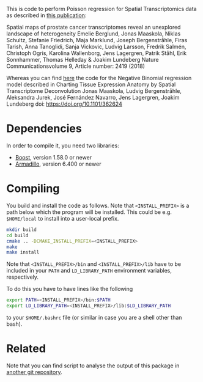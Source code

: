 This is code to perform Poisson regression for Spatial Transcriptomics data as described in [this publication](https://doi.org/10.1038/s41467-018-04724-5):

Spatial maps of prostate cancer transcriptomes reveal an unexplored landscape of heterogeneity
Emelie Berglund, Jonas Maaskola, Niklas Schultz, Stefanie Friedrich, Maja Marklund, Joseph Bergenstråhle, Firas Tarish, Anna Tanoglidi, Sanja Vickovic, Ludvig Larsson, Fredrik Salmén, Christoph Ogris, Karolina Wallenborg, Jens Lagergren, Patrik Ståhl, Erik Sonnhammer, Thomas Helleday & Joakim Lundeberg
Nature Communicationsvolume 9, Article number: 2419 (2018)


Whereas you can find [here](https://github.com/SpatialTranscriptomicsResearch/std-nb) the code for the Negative Binomial regression model described in
Charting Tissue Expression Anatomy by Spatial Transcriptome Deconvolution
Jonas Maaskola, Ludvig Bergenstråhle, Aleksandra Jurek, José Fernández Navarro, Jens Lagergren, Joakim Lundeberg
doi: https://doi.org/10.1101/362624

Dependencies
============

In order to compile it, you need two libraries:
* [Boost](http://www.boost.org/), version 1.58.0 or newer
* [Armadillo](http://arma.sourceforge.net/), version 6.400 or newer

Compiling
=========
You build and install the code as follows.
Note that ```<INSTALL_PREFIX>``` is a path below which the program will be installed.
This could be e.g. ```$HOME/local``` to install into a user-local prefix.

```sh
mkdir build
cd build
cmake .. -DCMAKE_INSTALL_PREFIX=<INSTALL_PREFIX>
make
make install
```

Note that ```<INSTALL_PREFIX>/bin``` and ```<INSTALL_PREFIX>/lib``` have to be included in your ```PATH``` and ```LD_LIBRARY_PATH``` environment variables, respectively.

To do this you have to have lines like the following

```sh
export PATH=<INSTALL_PREFIX>/bin:$PATH
export LD_LIBRARY_PATH=<INSTALL_PREFIX>/lib:$LD_LIBRARY_PATH
```

to your ```$HOME/.bashrc``` file (or similar in case you are a shell other than bash).

Related
=======
Note that you can find script to analyse the output of this package in [another git repository](https://gits-15.sys.kth.se/maaskola/multiScoopIBP-scripts).
